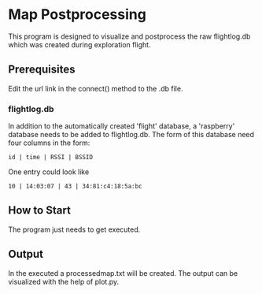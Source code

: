 # Map Postprocessing

This program is designed to visualize and postprocess the raw flightlog.db which was created during exploration flight.

## Prerequisites

Edit the url link in the connect() method to the .db file.

### flightlog.db
In addition to the automatically created 'flight' database, a 'raspberry' database needs to be added to flightlog.db. The form of this database need four columns in the form:
```
id | time | RSSI | BSSID
```
One entry could look like

```
10 | 14:03:07 | 43 | 34:81:c4:18:5a:bc
```

## How to Start

The program just needs to get executed.

## Output

In the executed a processedmap.txt will be created.
The output can be visualized with the help of plot.py.